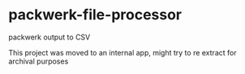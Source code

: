 # packwerk-file-processor
packwerk output to CSV

This project was moved to an internal app, might try to re extract for archival purposes
